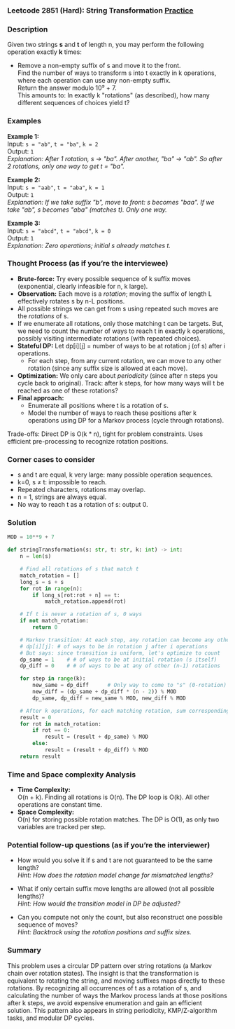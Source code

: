 ### Leetcode 2851 (Hard): String Transformation [Practice](https://leetcode.com/problems/string-transformation)

### Description  
Given two strings **s** and **t** of length n, you may perform the following operation exactly **k** times:  
- Remove a non-empty suffix of s and move it to the front.  
Find the number of ways to transform s into t exactly in k operations, where each operation can use any non-empty suffix.  
Return the answer modulo 10⁹ + 7.  
This amounts to: In exactly k "rotations" (as described), how many different sequences of choices yield t?

### Examples  

**Example 1:**  
Input: `s = "ab"`, `t = "ba"`, `k = 2`  
Output: `1`  
*Explanation: After 1 rotation, s → "ba". After another, "ba" → "ab". So after 2 rotations, only one way to get t = "ba".*

**Example 2:**  
Input: `s = "aab"`, `t = "aba"`, `k = 1`  
Output: `1`  
*Explanation: If we take suffix "b", move to front: s becomes "baa". If we take "ab", s becomes "aba" (matches t). Only one way.*

**Example 3:**  
Input: `s = "abcd"`, `t = "abcd"`, `k = 0`  
Output: `1`  
*Explanation: Zero operations; initial s already matches t.*

### Thought Process (as if you’re the interviewee)  

- **Brute-force:** Try every possible sequence of k suffix moves (exponential, clearly infeasible for n, k large).
- **Observation:** Each move is a *rotation*; moving the suffix of length L effectively rotates s by n-L positions.
- All possible strings we can get from s using repeated such moves are the *rotations* of s.
- If we enumerate all rotations, only those matching t can be targets. But, we need to count the number of ways to reach t in exactly k operations, possibly visiting intermediate rotations (with repeated choices).
- **Stateful DP:** Let dp[i][j] = number of ways to be at rotation j (of s) after i operations.
    - For each step, from any current rotation, we can move to any other rotation (since any suffix size is allowed at each move).
- **Optimization:** We only care about *periodicity* (since after n steps you cycle back to original). Track: after k steps, for how many ways will t be reached as one of these rotations?
- **Final approach:**  
    - Enumerate all positions where t is a rotation of s.
    - Model the number of ways to reach these positions after k operations using DP for a Markov process (cycle through rotations).

Trade-offs: Direct DP is O(k \* n), tight for problem constraints. Uses efficient pre-processing to recognize rotation positions.

### Corner cases to consider  
- s and t are equal, k very large: many possible operation sequences.
- k=0, s ≠ t: impossible to reach.
- Repeated characters, rotations may overlap.
- n = 1, strings are always equal.
- No way to reach t as a rotation of s: output 0.

### Solution

```python
MOD = 10**9 + 7

def stringTransformation(s: str, t: str, k: int) -> int:
    n = len(s)

    # Find all rotations of s that match t
    match_rotation = []
    long_s = s + s
    for rot in range(n):
        if long_s[rot:rot + n] == t:
            match_rotation.append(rot)

    # If t is never a rotation of s, 0 ways
    if not match_rotation:
        return 0

    # Markov transition: At each step, any rotation can become any other
    # dp[i][j]: # of ways to be in rotation j after i operations
    # But says: since transition is uniform, let's optimize to count
    dp_same = 1    # # of ways to be at initial rotation (s itself)
    dp_diff = 0    # # of ways to be at any of other (n-1) rotations

    for step in range(k):
        new_same = dp_diff      # Only way to come to "s" (0-rotation) is from "not s"
        new_diff = (dp_same + dp_diff * (n - 2)) % MOD
        dp_same, dp_diff = new_same % MOD, new_diff % MOD

    # After k operations, for each matching rotation, sum corresponding counts
    result = 0
    for rot in match_rotation:
        if rot == 0:
            result = (result + dp_same) % MOD
        else:
            result = (result + dp_diff) % MOD
    return result
```

### Time and Space complexity Analysis  

- **Time Complexity:**  
  O(n + k). Finding all rotations is O(n). The DP loop is O(k). All other operations are constant time.
- **Space Complexity:**  
  O(n) for storing possible rotation matches. The DP is O(1), as only two variables are tracked per step.

### Potential follow-up questions (as if you’re the interviewer)  

- How would you solve it if s and t are not guaranteed to be the same length?  
  *Hint: How does the rotation model change for mismatched lengths?*

- What if only certain suffix move lengths are allowed (not all possible lengths)?  
  *Hint: How would the transition model in DP be adjusted?*

- Can you compute not only the count, but also reconstruct one possible sequence of moves?  
  *Hint: Backtrack using the rotation positions and suffix sizes.*

### Summary
This problem uses a circular DP pattern over string rotations (a Markov chain over rotation states). The insight is that the transformation is equivalent to rotating the string, and moving suffixes maps directly to these rotations. By recognizing all occurrences of t as a rotation of s, and calculating the number of ways the Markov process lands at those positions after k steps, we avoid expensive enumeration and gain an efficient solution. This pattern also appears in string periodicity, KMP/Z-algorithm tasks, and modular DP cycles.